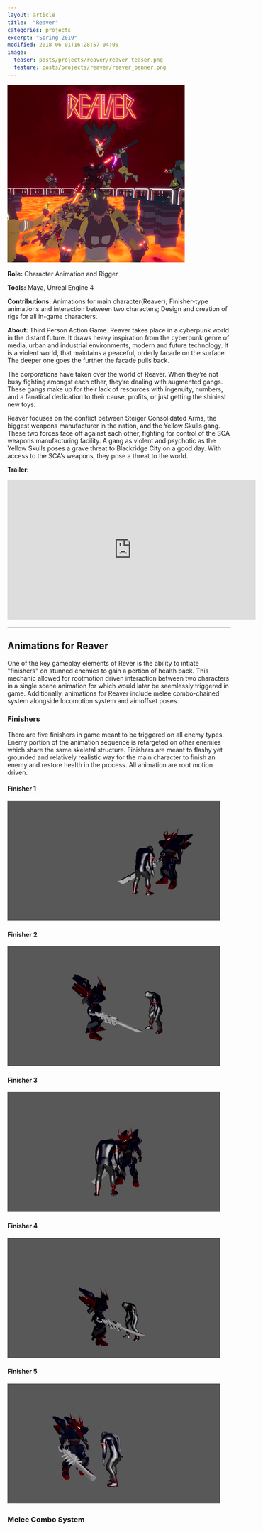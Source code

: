 ```yaml
---
layout: article
title:  "Reaver"
categories: projects
excerpt: "Spring 2019"
modified: 2018-06-01T16:28:57-04:00
image:
  teaser: posts/projects/reaver/reaver_teaser.png
  feature: posts/projects/reaver/reaver_banner.png
---
```


![alt text](\images\posts\projects\reaver\reaver_logo.png "Reaver Logo")

**Role:** Character Animation and Rigger

**Tools:** Maya, Unreal Engine 4

**Contributions:** Animations for main character(Reaver); Finisher-type animations and interaction between two characters; Design and creation of rigs for all in-game characters.

**About:** Third Person Action Game. Reaver takes place in a cyberpunk world in the distant future. It draws heavy inspiration from the cyberpunk genre of media, urban and industrial environments, modern and future technology. It is a violent world, that maintains a peaceful, orderly facade on the surface. The deeper one goes the further the facade pulls back.

The corporations have taken over the world of Reaver. When they’re not busy fighting amongst each other, they’re dealing with augmented gangs. These gangs make up for their lack of resources with ingenuity, numbers, and a fanatical dedication to their cause, profits, or just getting the shiniest new toys.

Reaver focuses on the conflict between Steiger Consolidated Arms, the biggest weapons manufacturer in the nation, and the Yellow Skulls gang. These two forces face off against each other, fighting for control of the SCA weapons manufacturing facility.
A gang as violent and psychotic as the Yellow Skulls poses a grave threat to Blackridge City on a good day. With access to the SCA’s weapons, they pose a threat to the world.

**Trailer:**
<iframe width="560" height="315" src="https://www.youtube.com/embed/j4RqDYoum2E" frameborder="0" allow="accelerometer; autoplay; encrypted-media; gyroscope; picture-in-picture" allowfullscreen></iframe>

<hr />

## Animations for Reaver

One of the key gameplay elements of Rever is the ability to intiate "finishers" on stunned enemies to gain a portion of health back. This mechanic allowed for rootmotion driven interaction between two characters in a single scene animation for which would later be seemlessly triggered in game. Additionally, animations for Reaver include melee combo-chained system alongside locomotion system and aimoffset poses. 


### Finishers

There are five finishers in game meant to be triggered on all enemy types. Enemy portion of the animation sequence is retargeted on other enemies which share the same skeletal structure.
Finishers are meant to flashy yet grounded and relatively realistic way for the main character to finish an enemy and restore health in the process. 
All animation are root motion driven.

#### Finisher 1
![alt text](\gifs\reaver\finisher_1.gif "Reaver Finisher 1")

#### Finisher 2
![alt text](\gifs\reaver\finisher_2.gif "Reaver Finisher 2")

#### Finisher 3
![alt text](\gifs\reaver\finisher_3.gif "Reaver Finisher 3")

#### Finisher 4
![alt text](\gifs\reaver\finisher_4.gif "Reaver Finisher 4")

#### Finisher 5
![alt text](\gifs\reaver\finisher_5.gif "Reaver Finisher 5")


### Melee Combo System




